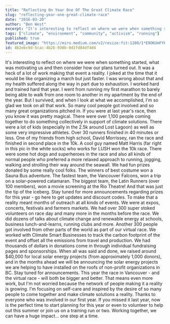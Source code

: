 ```yaml
---
title: "Reflecting On Year One Of The Great Climate Race"
slug: "reflecting-year-one-great-climate-race"
date: "2016-03-20"
author: "Ben West"
excerpt: "It's interesting to reflect on where we were when something started, what was motivating us and then consider how our plans turned out."
tags: ["climate", "environment", "community", "activism", "running"]
published: true
featured_image: "https://miro.medium.com/v2/resize:fit:1200/1*E9OKUmFYEyqjklaXMjEOXg.jpeg"
id: 4b2ebc9d-5cac-4b2b-930b-0d1fd84df4d4
---
```


It's interesting to reflect on where we were when something started, what was motivating us and then consider how our plans turned out. It was a heck of a lot of work making that event a reality. I joked at the time that it would be like organizing a march but just faster. I was wrong about that and my health suffered along the way in part due to exhaustion. I worked hard and trained hard that year. I went from running my first marathon to barely being able to walk from one room to another in my apartment by the end of the year. But I survived, and when I look at what we accomplished, I'm so glad we took on all that work. So many cool people got involved and so many great organizations pitched in. If you were at last year's race, then you know it was pretty magical. There were over 1,100 people coming together to do something collectively in support of climate solutions. There were a lot of kids (especially in the 2.5k around Lost Lagoon) as well as some very impressive athletes. Over 30 runners finished in 40 minutes or less. One of my friends from high school, David Morrissey, ran the race and finished in second place in the 10k. A cool guy named Matt Harris (far right in this pic in the white socks) who works for LUSH won the 10k race. There were some hot dogs and superheroes in the race and also all kinds of normal people who preferred a more relaxed approach to running, jogging, walking and strolling their way around the seawall. We had fun prizes donated by some really cool folks. The winners of best costume won a Sauna Bus adventure. The fastest team, the Vancouver Falcons, won a trip on a solar-powered catamaran. The biggest team, the Latin Runners (over 100 members), won a movie screening at the Rio Theatre! And that was just the tip of the iceberg. Stay tuned for more announcements regarding prizes for this year - go here to get updates and discount codes. To make that a reality meant months of outreach at all kinds of events. We were at expos, concerts, festivals and farmers markets. We had over 300 super stoked volunteers on race day and many more in the months before the race. We did dozens of talks about climate change and renewable energy at schools, business lunch-and-learns, running clubs and more. Another 300 people got involved from other parts of the world as part of our virtual race. We worked with Climate Smart Businesses to track the carbon footprint of the event and offset all the emissions from travel and production. We had thousands of dollars in donations come in through individual fundraising pages and sponsorships. When all was said and done, we raised around $40,000 for local solar energy projects (from approximately 1,000 donors), and in the months ahead we will be announcing the solar energy projects we are helping to have installed on the roofs of non-profit organizations in BC. Stay tuned for announcements. This year the race in Vancouver - and the virtual race - will both be bigger and better. That means even more work, but I'm not worried because the network of people making it a reality is growing. I'm focusing on self-care and inspired by the desire of so many people to come together and make climate solutions a reality. Thanks to everyone who was involved in our first year. If you missed it last year, now is the perfect time to start planning for this year or even to volunteer to help out this summer or join us on a training run or two. Working together, we can have a huge impact… one step at a time.